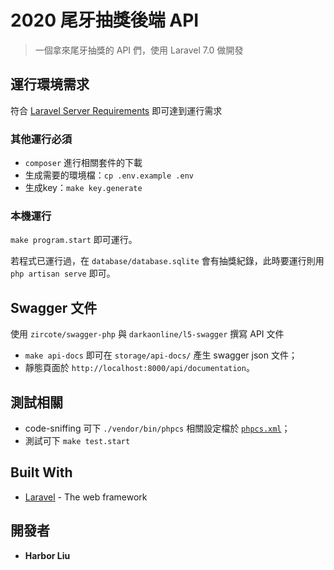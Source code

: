 # 2020 尾牙抽獎後端 API

> 一個拿來尾牙抽獎的 API 們，使用 Laravel 7.0 做開發

## 運行環境需求

符合 [Laravel Server Requirements](https://laravel.com/docs/7.x/installation#server-requirements) 即可達到運行需求 

### 其他運行必須

- `composer` 進行相關套件的下載
- 生成需要的環境檔：`cp .env.example .env`
- 生成key：`make key.generate`

### 本機運行

`make program.start` 即可運行。

若程式已運行過，在 `database/database.sqlite` 會有抽獎紀錄，此時要運行則用 `php artisan serve` 即可。

## Swagger 文件

使用 `zircote/swagger-php` 與 `darkaonline/l5-swagger` 撰寫 API 文件

- `make api-docs` 即可在 `storage/api-docs/` 產生 swagger json 文件；
- 靜態頁面於 `http://localhost:8000/api/documentation`。

## 測試相關

- code-sniffing 可下 `./vendor/bin/phpcs` 相關設定檔於 [`phpcs.xml`](/phpcs.xml)；
- 測試可下 `make test.start`

## Built With

- [Laravel](http://laravel.com) - The web framework

## 開發者

- **Harbor Liu** 
